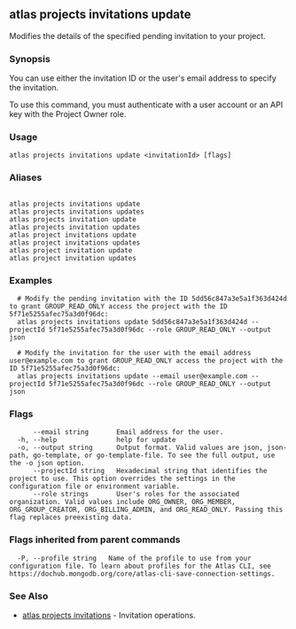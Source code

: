 ## atlas projects invitations update

Modifies the details of the specified pending invitation to your project.


### Synopsis

You can use either the invitation ID or the user's email address to specify the invitation.

To use this command, you must authenticate with a user account or an API key with the Project Owner role.


### Usage
```
atlas projects invitations update <invitationId> [flags]
```

### Aliases
```

atlas projects invitations update
atlas projects invitations updates
atlas projects invitation update
atlas projects invitation updates
atlas project invitations update
atlas project invitations updates
atlas project invitation update
atlas project invitation updates
```

### Examples

```
  # Modify the pending invitation with the ID 5dd56c847a3e5a1f363d424d to grant GROUP_READ_ONLY access the project with the ID 5f71e5255afec75a3d0f96dc:
  atlas projects invitations update 5dd56c847a3e5a1f363d424d --projectId 5f71e5255afec75a3d0f96dc --role GROUP_READ_ONLY --output json
  
  # Modify the invitation for the user with the email address user@example.com to grant GROUP_READ_ONLY access the project with the ID 5f71e5255afec75a3d0f96dc:
  atlas projects invitations update --email user@example.com --projectId 5f71e5255afec75a3d0f96dc --role GROUP_READ_ONLY --output json
```


### Flags

```
      --email string       Email address for the user.
  -h, --help               help for update
  -o, --output string      Output format. Valid values are json, json-path, go-template, or go-template-file. To see the full output, use the -o json option.
      --projectId string   Hexadecimal string that identifies the project to use. This option overrides the settings in the configuration file or environment variable.
      --role strings       User's roles for the associated organization. Valid values include ORG_OWNER, ORG_MEMBER, ORG_GROUP_CREATOR, ORG_BILLING_ADMIN, and ORG_READ_ONLY. Passing this flag replaces preexisting data.

```


### Flags inherited from parent commands

```
  -P, --profile string   Name of the profile to use from your configuration file. To learn about profiles for the Atlas CLI, see https://dochub.mongodb.org/core/atlas-cli-save-connection-settings.

```

### See Also


* [atlas projects invitations](atlas_projects_invitations.md)	- Invitation operations.




